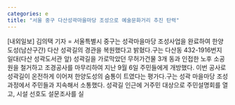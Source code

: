 ```yaml
---
categories: e
title: "서울 중구 다산성곽마을마당 조성으로 예술문화거리 추진 탄력"
---
```

[내외일보] 김의택 기자 = 서울특별시 중구는 성곽마을마당 조성사업을 완료하여 한양도성(남산구간) 다산 성곽길의 경관을 복원했다고 밝혔다.구는 다산동 432-1916번지 일대(다산 성곽도서관 앞) 성곽길을 가로막았던 무허가건물 3개 동과 인접한 노후 소공원을 철거하고 조경공사를 마무리하여 지난 9월 6일 주민들에게 개방했다. 이번 공사로 성곽길이 온전하게 이어져 한양도성의 숨통이 트였다는 평가다.구는 성곽 마을마당 조성 과정에서 주민들과 지속해서 소통했다. 성곽길 인근에 거주민 대상으로 주민설명회를 열고, 시설 선호도 설문조사를 실